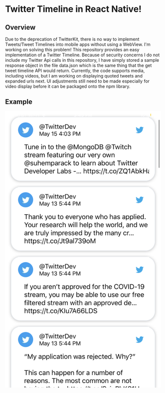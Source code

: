 # Twitter Timeline in React Native!
## Overview
Due to the deprecation of TwitterKit, there is no way to implement Tweets/Tweet Timelines into mobile apps without using a WebView. I'm working on solving this problem! This repository provides an easy implementation of a Twitter Timeline. Because of security concerns I do not include my Twitter Api calls in this repository, I have simply stored a sample response object in the file data.json which is the same thing that the get tweet timeline API would return. Currently, the code supports media, including videos, but I am working on displaying quoted tweets and expanded urls next. UI adjustments still need to be made especially for video display before it can be packaged onto the npm library.

## Example 
![alt text | 20%](IMG_5389AE30F11D-1.jpeg)

